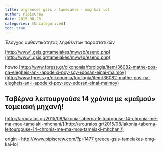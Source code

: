 ```yaml
---
title: o[greece] gsis > tameiakes - omg kai lol
author: PipisCrew
date: 2015-08-26
categories: [Uncategorized]
toc: true
---
```


Έλεγχος αυθεντικότητας ληφθέντων παραστατικών

[http://www1.gsis.gr/tameiakes/myweb/esend.php](http://www1.gsis.gr/tameiakes/myweb/esend.php)

howto 
[http://www.fpress.gr/oikonomia/forologia/item/36082-mathe-pos-na-elegheis-an-i-apodeixi-poy-soy-edosan-einai-maimoy](http://www.fpress.gr/oikonomia/forologia/item/36082-mathe-pos-na-elegheis-an-i-apodeixi-poy-soy-edosan-einai-maimoy)

## Ταβέρνα λειτουργούσε 14 χρόνια με «μαϊμού» ταμειακή μηχανή!

[http://arouraios.gr/2015/08/lakonia-taberna-leitourgouse-14-chronia-me-ma-mou-tameiaki-mhchani/](http://arouraios.gr/2015/08/lakonia-taberna-leitourgouse-14-chronia-me-ma-mou-tameiaki-mhchani/)

origin - http://www.pipiscrew.com/?p=1477 greece-gsis-tameiakes-omg-kai-lol